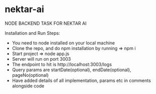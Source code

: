 # nektar-ai

NODE BACKEND TASK FOR NEKTAR AI

Installation and Run Steps:

- You need to node installed on your local machine
- Clone the repo, and do npm installation by running => npm i
- Start project => node app.js
- Server will run on port 3003
- The endpoint to hit is http://localhost:3003/logs
- Query params are startDate(optional), endDate(optional), pageNo(optional)
- Have added details of all implementation, params etc in comments alongside code
